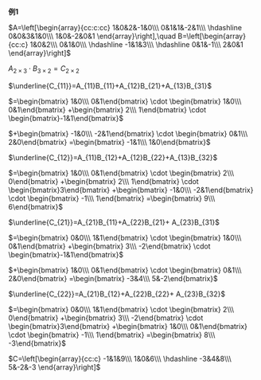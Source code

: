 **例1**  
  
 $A=\left[\begin{array}{cc:c:cc}  
1&0&2&-1&0\\\  
0&1&1&-2&1\\\  
\hdashline  
0&0&3&1&0\\\  
1&0&-2&0&1  
\end{array}\right],\quad  
B=\left[\begin{array}{cc:c}  
1&0&2\\\  
0&1&0\\\  
\hdashline  
-1&1&3\\\  
\hdashline  
0&1&-1\\\  
2&0&1  
\end{array}\right]$  
  
 $A_{2\times 3}\cdot B_{3\times 2}  
=C_{2\times 2}$  
  
 $\underline{C_{11}}=A_{11}B_{11}+A_{12}B_{21}+A_{13}B_{31}$  
  
 $=\begin{bmatrix}  
1&0\\\ 0&1\end{bmatrix}  
\cdot \begin{bmatrix}  
1&0\\\ 0&1\end{bmatrix}  
+\begin{bmatrix}  
2\\\ 1\end{bmatrix}  
\cdot \begin{bmatrix}-1&1\end{bmatrix}$  
  
 $+\begin{bmatrix}  
-1&0\\\ -2&1\end{bmatrix}  
\cdot \begin{bmatrix}  
0&1\\\ 2&0\end{bmatrix}  
=\begin{bmatrix}  
-1&1\\\ 1&0\end{bmatrix}$  
  
 $\underline{C_{12}}=A_{11}B_{12}+A_{12}B_{22}+A_{13}B_{32}$  
  
 $=\begin{bmatrix}  
1&0\\\ 0&1\end{bmatrix}  
\cdot \begin{bmatrix}  
2\\\ 0\end{bmatrix}  
+\begin{bmatrix}  
2\\\ 1\end{bmatrix}  
\cdot \begin{bmatrix}3\end{bmatrix}  
+\begin{bmatrix}  
-1&0\\\ -2&1\end{bmatrix}  
\cdot \begin{bmatrix}  
-1\\\ 1\end{bmatrix}  
=\begin{bmatrix}  
9\\\ 6\end{bmatrix}$  
  
 $\underline{C_{21}}=A_{21}B_{11}+A_{22}B_{21}+  
A_{23}B_{31}$  
  
 $=\begin{bmatrix}  
0&0\\\ 1&1\end{bmatrix}  
\cdot \begin{bmatrix}  
1&0\\\ 0&1\end{bmatrix}  
+\begin{bmatrix}  
3\\\ -2\end{bmatrix}  
\cdot \begin{bmatrix}-1&1\end{bmatrix}$  
  
 $+\begin{bmatrix}  
1&0\\\ 0&1\end{bmatrix}  
\cdot \begin{bmatrix}  
0&1\\\ 2&0\end{bmatrix}  
=\begin{bmatrix}  
-3&4\\\ 5&-2\end{bmatrix}$  
  
 $\underline{C_{22}}=A_{21}B_{12}+A_{22}B_{22}+  
A_{23}B_{32}$  
  
 $=\begin{bmatrix}  
0&0\\\ 1&1\end{bmatrix}  
\cdot \begin{bmatrix}  
2\\\ 0\end{bmatrix}  
+\begin{bmatrix}  
3\\\ -2\end{bmatrix}  
\cdot \begin{bmatrix}3\end{bmatrix}  
+\begin{bmatrix}  
1&0\\\ 0&1\end{bmatrix}  
\cdot \begin{bmatrix}  
-1\\\ 1\end{bmatrix}  
=\begin{bmatrix}  
8\\\ -3\end{bmatrix}$  
  
 $C=\left[\begin{array}{cc:c}  
-1&1&9\\\  
1&0&6\\\  
\hdashline  
-3&4&8\\\  
5&-2&-3  
\end{array}\right]$  
